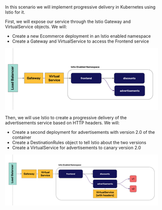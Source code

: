 In this scenario we will implement progressive delivery in Kubernetes using Istio for it.

First, we will expose our service through the Istio Gateway and VirtualService objects. We will:
* Create a new Ecommerce deployment in an Istio enabled namespace
* Create a Gateway and VirtualService to access the Frontend service

![Explanation of the steps in lab 4-1](./assets/lab41.png)

Then, we will use Istio to create a progressive delivery of the advertisements service based on HTTP headers. We will:
* Create a second deployment for advertisements with version 2.0 of the container
* Create a DestinationRules object to tell Istio about the two versions
* Create a VirtualService for advertisements to canary version 2.0

![Explanation of the steps in lab 4-2](./assets/lab42.png)